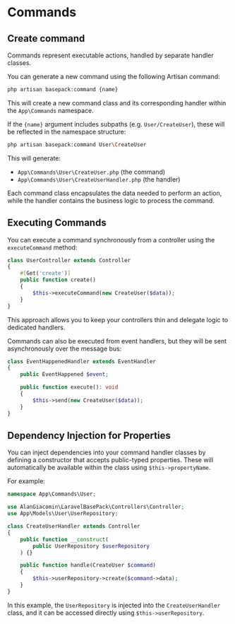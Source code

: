 # Commands

## Create command

Commands represent executable actions, handled by separate handler classes.

You can generate a new command using the following Artisan command:

```bash
php artisan basepack:command {name}
```

This will create a new command class and its corresponding handler within the `App\Commands` namespace.

If the `{name}` argument includes subpaths (e.g. `User/CreateUser`), these will be reflected in the namespace structure:

```bash
php artisan basepack:command User\CreateUser
```

This will generate:

- `App\Commands\User\CreateUser.php` (the command)
- `App\Commands\User\CreateUserHandler.php` (the handler)

Each command class encapsulates the data needed to perform an action, while the handler contains the business logic to
process the command.

## Executing Commands

You can execute a command synchronously from a controller using the `executeCommand` method:

```php
class UserController extends Controller
{
    #[Get('create')]
    public function create()
    {
        $this->executeCommand(new CreateUser($data));
    }
}
```

This approach allows you to keep your controllers thin and delegate logic to dedicated handlers.

Commands can also be executed from event handlers, but they will be sent asynchronously over the message bus:

```php
class EventHappenedHandler extends EventHandler
{
    public EventHappened $event;

    public function execute(): void
    {
        $this->send(new CreateUser($data));
    }
}
```

## Dependency Injection for Properties

You can inject dependencies into your command handler classes by defining a constructor that accepts public-typed
properties. These will automatically be available within the class using
`$this->propertyName`.

For example:

```php
namespace App\Commands\User;

use AlanGiacomin\LaravelBasePack\Controllers\Controller;
use App\Models\User\UserRepository;

class CreateUserHandler extends Controller
{
    public function __construct(
        public UserRepository $userRepository
    ) {}

    public function handle(CreateUser $command)
    {
        $this->userRepository->create($command->data);
    }
}
```

In this example, the `UserRepository` is injected into the `CreateUserHandler` class, and it can be accessed directly
using `$this->userRepository`.
